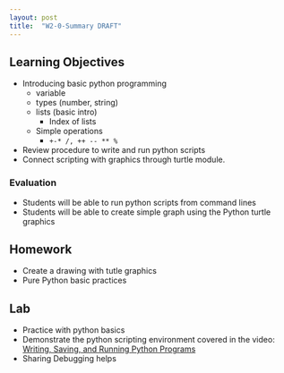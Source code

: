 ```yaml
---
layout: post
title:  "W2-0-Summary DRAFT"
---
```


## Learning Objectives 
-  Introducing basic python programming 
	- variable 
	-  types (number, string)
	- lists (basic intro)
		- Index of lists 
	-  Simple operations 
		-  `+-* /, ++ -- ** %`
- Review procedure to write and run python scripts 
- Connect scripting with graphics through turtle module. 

### Evaluation

-  Students will be able to run python scripts from command lines 
-  Students will be able to create simple graph using the Python turtle graphics 


## Homework 
- Create a drawing with tutle graphics 
- Pure Python basic practices 

## Lab 
- Practice with python basics 
- Demonstrate the python scripting environment covered in the video: [Writing, Saving, and Running Python Programs](https://www.youtube.com/watch?v=RuLNfjY7f7Q)
- Sharing Debugging helps 





